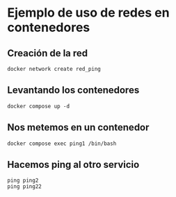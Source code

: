 # Ejemplo de uso de redes en contenedores

## Creación de la red
```shell
docker network create red_ping
```
## Levantando los contenedores
```shell
docker compose up -d
```
## Nos metemos en un contenedor
```shell
docker compose exec ping1 /bin/bash
```
## Hacemos ping al otro servicio
```shell
ping ping2
ping ping22
```